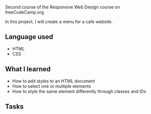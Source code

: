 Second course of the Responsive Web Design course on freeCodeCamp.org

In this project, I will create a menu for a cafe website.

## Language used

- HTML
- CSS

## What I learned

- How to add styles to an HTML document
- How to select one or multiple elements
- How to style the same element differently through classes and IDs 

## Tasks
